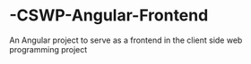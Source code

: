 # -CSWP-Angular-Frontend
An Angular project to serve as a frontend in the client side web programming project
